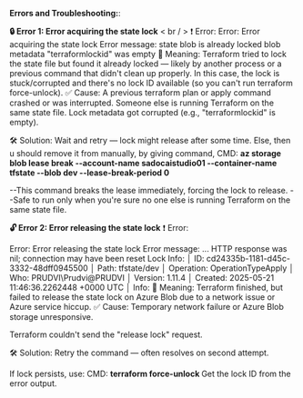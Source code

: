 **Errors and Troubleshooting:**:

**🔒 Error 1: Error acquiring the state lock** < br / >
❗ Error:
Error: Error acquiring the state lock
Error message: state blob is already locked
blob metadata "terraformlockid" was empty
🧠 Meaning:
Terraform tried to lock the state file but found it already locked — likely by another process or a previous command that didn't clean up properly.
In this case, the lock is stuck/corrupted and there's no lock ID available (so you can't run terraform force-unlock).
✅ Cause:
A previous terraform plan or apply command crashed or was interrupted.
Someone else is running Terraform on the same state file.
Lock metadata got corrupted (e.g., "terraformlockid" is empty).

🛠️ Solution:
Wait and retry — lock might release after some time.
Else, 
then u should remove it from manually, by giving command,
CMD: **az storage blob lease break  --account-name sadocaistudio01 --container-name tfstate --blob dev  --lease-break-period 0**

--This command breaks the lease immediately, forcing the lock to release.
--Safe to run only when you're sure no one else is running Terraform on the same state file.

**🔓 Error 2: Error releasing the state lock**
❗ Error:

Error: Error releasing the state lock
Error message: ... HTTP response was nil; connection may have been reset
 Lock Info:
│   ID:        cd24335b-1181-d45c-3332-48dff0945500
│   Path:      tfstate/dev
│   Operation: OperationTypeApply
│   Who:       PRUDVI\Prudvi@PRUDVI
│   Version:   1.11.4
│   Created:   2025-05-21 11:46:36.2262448 +0000 UTC
│   Info:
🧠 Meaning:
Terraform finished, but failed to release the state lock on Azure Blob due to a network issue or Azure service hiccup.
✅ Cause:
Temporary network failure or Azure Blob storage unresponsive.

Terraform couldn't send the "release lock" request.

🛠️ Solution:
Retry the command — often resolves on second attempt.

If lock persists, use:
CMD: **terraform force-unlock <lock-id>**
Get the lock ID from the error output.

